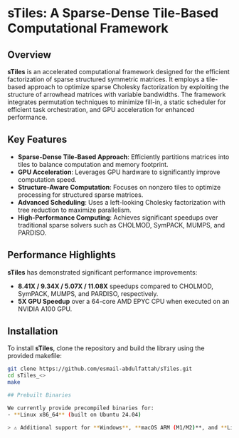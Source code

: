 # sTiles: A Sparse-Dense Tile-Based Computational Framework

## Overview

**sTiles** is an accelerated computational framework designed for the efficient factorization of sparse structured symmetric matrices. It employs a tile-based approach to optimize sparse Cholesky factorization by exploiting the structure of arrowhead matrices with variable bandwidths. The framework integrates permutation techniques to minimize fill-in, a static scheduler for efficient task orchestration, and GPU acceleration for enhanced performance.

## Key Features

- **Sparse-Dense Tile-Based Approach**: Efficiently partitions matrices into tiles to balance computation and memory footprint.
- **GPU Acceleration**: Leverages GPU hardware to significantly improve computation speed.
- **Structure-Aware Computation**: Focuses on nonzero tiles to optimize processing for structured sparse matrices.
- **Advanced Scheduling**: Uses a left-looking Cholesky factorization with tree reduction to maximize parallelism.
- **High-Performance Computing**: Achieves significant speedups over traditional sparse solvers such as CHOLMOD, SymPACK, MUMPS, and PARDISO.

## Performance Highlights

**sTiles** has demonstrated significant performance improvements:

- **8.41X / 9.34X / 5.07X / 11.08X** speedups compared to CHOLMOD, SymPACK, MUMPS, and PARDISO, respectively.
- **5X GPU Speedup** over a 64-core AMD EPYC CPU when executed on an NVIDIA A100 GPU.

## Installation

To install **sTiles**, clone the repository and build the library using the provided makefile:

```bash
git clone https://github.com/esmail-abdulfattah/sTiles.git
cd sTiles_<>
make

## Prebuilt Binaries

We currently provide precompiled binaries for:
- **Linux x86_64** (built on Ubuntu 24.04)

> ⚠️ Additional support for **Windows**, **macOS ARM (M1/M2)**, and **Linux ARM (e.g., Graviton)** is planned for **Summer 2025**.

